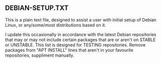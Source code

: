 ##
## DEBIAN-SETUP.TXT

This is a plain text file, designed to assist a user with initial setup of Debian Linux, or any/some/most distributions based on it.

I update this occasionally in accordance with the latest Debian repositories that may or may not include certain packages that are or aren't on STABLE or UNSTABLE. This list is designed for TESTING repositories.
Remove packages from "APT INSTALL" lines that aren't in your favourite repositories, suppliment manually.

##

##
